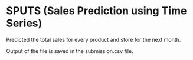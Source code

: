 # SPUTS (Sales Prediction using Time Series)
Predicted the total sales for every product and store for the next month.

Output of the file is saved in the submission.csv file.
